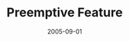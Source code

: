 ---
title: Preemptive Feature
date: '2005-09-01' 
thumbnail: automamusic.jpg
category: ['films']
---